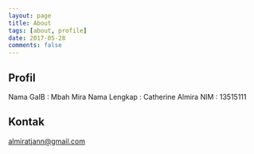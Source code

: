 ```yaml
---
layout: page
title: About
tags: [about, profile]
date: 2017-05-28
comments: false
---
```


## Profil
Nama GaIB    : Mbah Mira
Nama Lengkap : Catherine Almira
NIM          : 13515111

## Kontak
[almiratjann@gmail.com](mailto:almiratjann@gmail.com)
